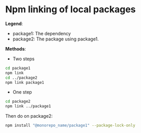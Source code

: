 # Npm linking of local packages

**Legend**:

-   package1: The dependency
-   package2: The package using package1.

**Methods**:

-   Two steps

```bash
cd package1
npm link
cd ../package2
npm link package1
```

-   One step

```bash
cd package2
npm link ../package1
```

Then do on package2:

```bash
npm install "@monorepo_name/package1" --package-lock-only
```
